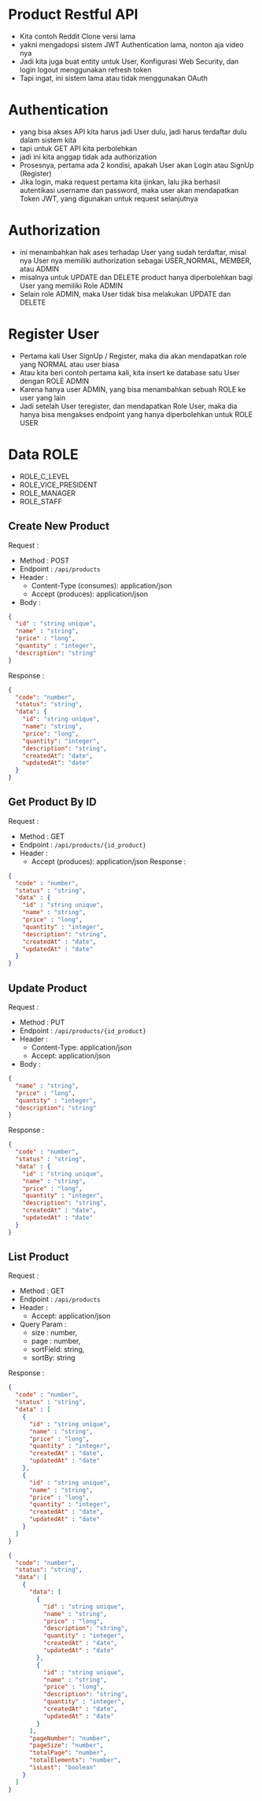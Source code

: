 # Product Restful API

- Kita contoh Reddit Clone versi lama
- yakni mengadopsi sistem JWT Authentication lama, nonton aja video nya
- Jadi kita juga buat entity untuk User, Konfigurasi Web Security, dan login logout menggunakan refresh token
- Tapi ingat, ini sistem lama atau tidak menggunakan OAuth

# Authentication 

- yang bisa akses API kita harus jadi User dulu, jadi harus terdaftar dulu dalam sistem kita
- tapi untuk GET API kita perbolehkan
- jadi ini kita anggap tidak ada authorization
- Prosesnya, pertama ada 2 kondisi, apakah User akan Login atau SignUp (Register)
- Jika login, maka request pertama kita ijinkan, lalu jika berhasil autentikasi username dan password, maka user akan mendapatkan Token JWT, yang digunakan untuk request selanjutnya

# Authorization

- ini menambahkan hak ases terhadap User yang sudah terdaftar, misal nya User nya memiliki authorization sebagai USER_NORMAL, MEMBER, atau ADMIN
- misalnya untuk UPDATE dan DELETE product hanya diperbolehkan bagi User yang memiliki Role ADMIN
- Selain role ADMIN, maka User tidak bisa melakukan UPDATE dan DELETE

# Register User

- Pertama kali User SignUp / Register, maka dia akan mendapatkan role yang NORMAL atau user biasa
- Atau kita beri contoh pertama kali, kita insert ke database satu User dengan ROLE ADMIN
- Karena hanya user ADMIN, yang bisa menambahkan sebuah ROLE ke user yang lain
- Jadi setelah User teregister, dan mendapatkan Role User, maka dia hanya bisa mengakses endpoint yang hanya diperbolehkan untuk ROLE USER

# Data ROLE

- ROLE_C_LEVEL
- ROLE_VICE_PRESIDENT
- ROLE_MANAGER
- ROLE_STAFF

## Create New Product

Request :
- Method : POST
- Endpoint : `/api/products`
- Header :
    - Content-Type (consumes): application/json
    - Accept (produces): application/json
- Body :
```json
{
  "id" : "string unique",
  "name" : "string",
  "price" : "long",
  "quantity" : "integer",
  "description": "string"
}
```

Response :

```json
{
  "code": "number",
  "status": "string",
  "data": {
    "id": "string unique",
    "name": "string",
    "price": "long",
    "quantity": "integer",
    "description": "string",
    "createdAt": "date",
    "updatedAt": "date"
  }
}
```

## Get Product By ID
Request :
- Method : GET
- Endpoint : `/api/products/{id_product}`
- Header :
    - Accept (produces): application/json
      Response :
```json
{
  "code" : "number",
  "status" : "string",
  "data" : {
    "id" : "string unique",
    "name" : "string",
    "price" : "long",
    "quantity" : "integer",
    "description": "string",
    "createdAt" : "date",
    "updatedAt" : "date"
  }
}
```

## Update Product
Request :
- Method : PUT
- Endpoint : `/api/products/{id_product}`
- Header :
    - Content-Type: application/json
    - Accept: application/json
- Body :

```json
{
  "name" : "string",
  "price" : "long",
  "quantity" : "integer",
  "description": "string"
}
```

Response :

```json
{
  "code" : "number",
  "status" : "string",
  "data" : {
    "id" : "string unique",
    "name" : "string",
    "price" : "long",
    "quantity" : "integer",
    "description": "string",
    "createdAt" : "date",
    "updatedAt" : "date"
  }
}
```

## List Product

Request :
- Method : GET
- Endpoint : `/api/products`
- Header :
    - Accept: application/json
- Query Param :
    - size : number,
    - page : number,
    - sortField: string,
    - sortBy: string

Response :

```json
{
  "code" : "number",
  "status" : "string",
  "data" : [
    {
      "id" : "string unique",
      "name" : "string",
      "price" : "long",
      "quantity" : "integer",
      "createdAt" : "date",
      "updatedAt" : "date"
    },
    {
      "id" : "string unique",
      "name" : "string",
      "price" : "long",
      "quantity" : "integer",
      "createdAt" : "date",
      "updatedAt" : "date"
    }
  ]
}
```

```json
{
  "code": "number",
  "status": "string",
  "data": [
    {
      "data": [
        {
          "id" : "string unique",
          "name" : "string",
          "price" : "long",
          "description": "string",
          "quantity" : "integer",
          "createdAt" : "date",
          "updatedAt" : "date"
        },
        {
          "id" : "string unique",
          "name" : "string",
          "price" : "long",
          "description": "string",
          "quantity" : "integer",
          "createdAt" : "date",
          "updatedAt" : "date"
        }
      ],
      "pageNumber": "number",
      "pageSize": "number",
      "totalPage": "number",
      "totalElements": "number",
      "isLast": "boolean"
    }
  ]
}
```